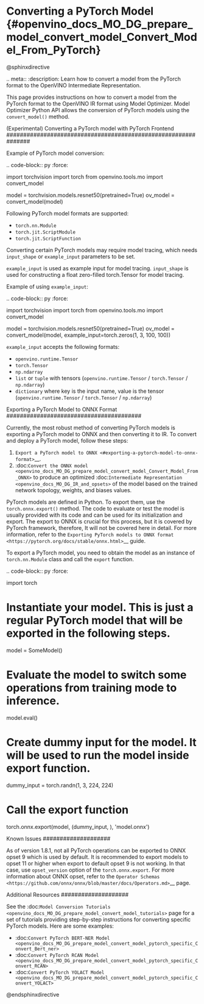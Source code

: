 # Converting a PyTorch Model {#openvino_docs_MO_DG_prepare_model_convert_model_Convert_Model_From_PyTorch}

@sphinxdirective

.. meta:: 
   :description: Learn how to convert a model from the 
                 PyTorch format to the OpenVINO Intermediate Representation. 


This page provides instructions on how to convert a model from the PyTorch format to the OpenVINO IR format using Model Optimizer.
Model Optimizer Python API allows the conversion of PyTorch models using the ``convert_model()`` method.

(Experimental) Converting a PyTorch model with PyTorch Frontend 
###############################################################

Example of PyTorch model conversion:

.. code-block:: py
   :force:

   import torchvision
   import torch
   from openvino.tools.mo import convert_model
   
   model = torchvision.models.resnet50(pretrained=True)
   ov_model = convert_model(model)

Following PyTorch model formats are supported:

* ``torch.nn.Module``
* ``torch.jit.ScriptModule``
* ``torch.jit.ScriptFunction``

Converting certain PyTorch models may require model tracing, which needs ``input_shape`` or ``example_input`` parameters to be set.

``example_input`` is used as example input for model tracing.
``input_shape`` is used for constructing a float zero-filled torch.Tensor for model tracing.

Example of using ``example_input``:

.. code-block:: py
   :force:

   import torchvision
   import torch
   from openvino.tools.mo import convert_model
   
   model = torchvision.models.resnet50(pretrained=True)
   ov_model = convert_model(model, example_input=torch.zeros(1, 3, 100, 100))

``example_input`` accepts the following formats:

* ``openvino.runtime.Tensor``
* ``torch.Tensor``
* ``np.ndarray``
* ``list`` or ``tuple`` with tensors (``openvino.runtime.Tensor`` / ``torch.Tensor`` / ``np.ndarray``)
* ``dictionary`` where key is the input name, value is the tensor (``openvino.runtime.Tensor`` / ``torch.Tensor`` / ``np.ndarray``)

Exporting a PyTorch Model to ONNX Format
########################################

Currently, the most robust method of converting PyTorch models is exporting a PyTorch model to ONNX and then converting it to IR. To convert and deploy a PyTorch model, follow these steps:

1. `Export a PyTorch model to ONNX <#exporting-a-pytorch-model-to-onnx-format>`__.
2. :doc:`Convert the ONNX model <openvino_docs_MO_DG_prepare_model_convert_model_Convert_Model_From_ONNX>` to produce an optimized :doc:`Intermediate Representation <openvino_docs_MO_DG_IR_and_opsets>` of the model based on the trained network topology, weights, and biases values.

PyTorch models are defined in Python. To export them, use the ``torch.onnx.export()`` method. The code to
evaluate or test the model is usually provided with its code and can be used for its initialization and export.
The export to ONNX is crucial for this process, but it is covered by PyTorch framework, therefore, It will not be covered here in detail. 
For more information, refer to the `Exporting PyTorch models to ONNX format <https://pytorch.org/docs/stable/onnx.html>`__ guide.

To export a PyTorch model, you need to obtain the model as an instance of ``torch.nn.Module`` class and call the ``export`` function.

.. code-block:: py
   :force:

   import torch

   # Instantiate your model. This is just a regular PyTorch model that will be exported in the following steps.
   model = SomeModel()
   # Evaluate the model to switch some operations from training mode to inference.
   model.eval()
   # Create dummy input for the model. It will be used to run the model inside export function.
   dummy_input = torch.randn(1, 3, 224, 224)
   # Call the export function
   torch.onnx.export(model, (dummy_input, ), 'model.onnx')


Known Issues
####################

As of version 1.8.1, not all PyTorch operations can be exported to ONNX opset 9 which is used by default.
It is recommended to export models to opset 11 or higher when export to default opset 9 is not working. In that case, use ``opset_version`` option of the ``torch.onnx.export``. For more information about ONNX opset, refer to the `Operator Schemas <https://github.com/onnx/onnx/blob/master/docs/Operators.md>`__ page.

Additional Resources
####################

See the :doc:`Model Conversion Tutorials <openvino_docs_MO_DG_prepare_model_convert_model_tutorials>` page for a set of tutorials providing step-by-step instructions for converting specific PyTorch models. Here are some examples:

* :doc:`Convert PyTorch BERT-NER Model <openvino_docs_MO_DG_prepare_model_convert_model_pytorch_specific_Convert_Bert_ner>`
* :doc:`Convert PyTorch RCAN Model <openvino_docs_MO_DG_prepare_model_convert_model_pytorch_specific_Convert_RCAN>`
* :doc:`Convert PyTorch YOLACT Model <openvino_docs_MO_DG_prepare_model_convert_model_pytorch_specific_Convert_YOLACT>`

@endsphinxdirective
